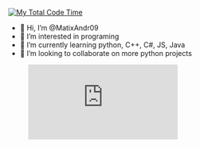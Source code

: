 [![My Total Code Time](https://wakatime.com/badge/user/018bd7d5-20a7-48f2-b2f1-7e6c6eb2c1f0.svg)](https://wakatime.com/@018bd7d5-20a7-48f2-b2f1-7e6c6eb2c1f0)

- 👋 Hi, I’m @MatixAndr09
- 👀 I’m interested in programing 
- 🌱 I’m currently learning python, C++, C#, JS, Java
- 💞️ I’m looking to collaborate on more python projects

<figure><embed src="https://wakatime.com/share/@matixandr09/1a1e2184-43b4-45df-987e-b167e6cc12e2.svg"></embed></figure>